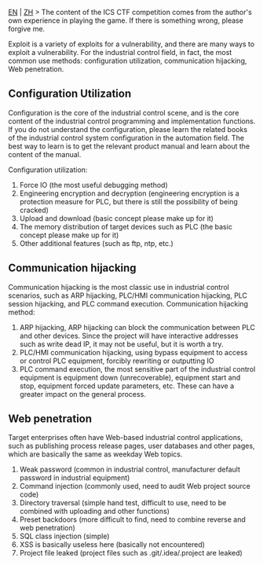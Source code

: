 [EN](./exploit.md) | [ZH](./exploit-zh.md)
&gt; The content of the ICS CTF competition comes from the author&#39;s own experience in playing the game. If there is something wrong, please forgive me.


Exploit is a variety of exploits for a vulnerability, and there are many ways to exploit a vulnerability.
For the industrial control field, in fact, the most common use methods: configuration utilization, communication hijacking, Web penetration.


## Configuration Utilization


Configuration is the core of the industrial control scene, and is the core content of the industrial control programming and implementation functions. If you do not understand the configuration, please learn the related books of the industrial control system configuration in the automation field.
The best way to learn is to get the relevant product manual and learn about the content of the manual.


Configuration utilization:


1. Force IO (the most useful debugging method)
2. Engineering encryption and decryption (engineering encryption is a protection measure for PLC, but there is still the possibility of being cracked)
3. Upload and download (basic concept please make up for it)
4. The memory distribution of target devices such as PLC (the basic concept please make up for it)
5. Other additional features (such as ftp, ntp, etc.)




## Communication hijacking


Communication hijacking is the most classic use in industrial control scenarios, such as ARP hijacking, PLC/HMI communication hijacking, PLC session hijacking, and PLC command execution.
Communication hijacking method:


1. ARP hijacking, ARP hijacking can block the communication between PLC and other devices. Since the project will have interactive addresses such as write dead IP, it may not be useful, but it is worth a try.
2. PLC/HMI communication hijacking, using bypass equipment to access or control PLC equipment, forcibly rewriting or outputting IO
3. PLC command execution, the most sensitive part of the industrial control equipment is equipment down (unrecoverable), equipment start and stop, equipment forced update parameters, etc. These can have a greater impact on the general process.




## Web penetration


Target enterprises often have Web-based industrial control applications, such as publishing process release pages, user databases and other pages, which are basically the same as weekday Web topics.


1. Weak password (common in industrial control, manufacturer default password in industrial equipment)
2. Command injection (commonly used, need to audit Web project source code)
3. Directory traversal (simple hand test, difficult to use, need to be combined with uploading and other functions)
4. Preset backdoors (more difficult to find, need to combine reverse and web penetration)
5. SQL class injection (simple)
6. XSS is basically useless here (basically not encountered)
7. Project file leaked (project files such as .git/.idea/.project are leaked)



